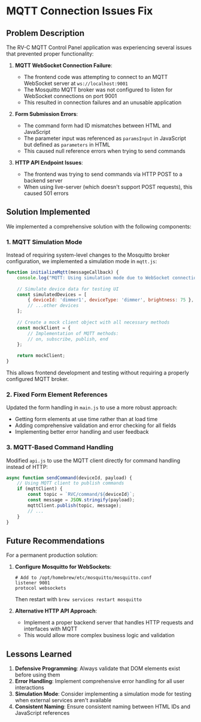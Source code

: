 # MQTT Connection Issues Fix

## Problem Description

The RV-C MQTT Control Panel application was experiencing several issues that prevented proper functionality:

1. **MQTT WebSocket Connection Failure**: 
   - The frontend code was attempting to connect to an MQTT WebSocket server at `ws://localhost:9001`
   - The Mosquitto MQTT broker was not configured to listen for WebSocket connections on port 9001
   - This resulted in connection failures and an unusable application

2. **Form Submission Errors**:
   - The command form had ID mismatches between HTML and JavaScript
   - The parameter input was referenced as `paramsInput` in JavaScript but defined as `parameters` in HTML
   - This caused null reference errors when trying to send commands

3. **HTTP API Endpoint Issues**:
   - The frontend was trying to send commands via HTTP POST to a backend server
   - When using live-server (which doesn't support POST requests), this caused 501 errors

## Solution Implemented

We implemented a comprehensive solution with the following components:

### 1. MQTT Simulation Mode

Instead of requiring system-level changes to the Mosquitto broker configuration, we implemented a simulation mode in `mqtt.js`:

```javascript
function initializeMqtt(messageCallback) {
    console.log("MQTT: Using simulation mode due to WebSocket connection issues");
    
    // Simulate device data for testing UI
    const simulatedDevices = [
        { deviceId: 'dimmer1', deviceType: 'dimmer', brightness: 75 },
        // ...other devices
    ];
    
    // Create a mock client object with all necessary methods
    const mockClient = {
        // Implementation of MQTT methods:
        // on, subscribe, publish, end
    };
    
    return mockClient;
}
```

This allows frontend development and testing without requiring a properly configured MQTT broker.

### 2. Fixed Form Element References

Updated the form handling in `main.js` to use a more robust approach:

- Getting form elements at use time rather than at load time
- Adding comprehensive validation and error checking for all fields
- Implementing better error handling and user feedback

### 3. MQTT-Based Command Handling

Modified `api.js` to use the MQTT client directly for command handling instead of HTTP:

```javascript
async function sendCommand(deviceId, payload) {
    // Using MQTT client to publish commands
    if (mqttClient) {
        const topic = `RVC/command/${deviceId}`;
        const message = JSON.stringify(payload);
        mqttClient.publish(topic, message);
        // ...
    }
}
```

## Future Recommendations

For a permanent production solution:

1. **Configure Mosquitto for WebSockets**:
   ```
   # Add to /opt/homebrew/etc/mosquitto/mosquitto.conf
   listener 9001
   protocol websockets
   ```
   Then restart with `brew services restart mosquitto`

2. **Alternative HTTP API Approach**:
   - Implement a proper backend server that handles HTTP requests and interfaces with MQTT
   - This would allow more complex business logic and validation

## Lessons Learned

1. **Defensive Programming**: Always validate that DOM elements exist before using them
2. **Error Handling**: Implement comprehensive error handling for all user interactions
3. **Simulation Mode**: Consider implementing a simulation mode for testing when external services aren't available
4. **Consistent Naming**: Ensure consistent naming between HTML IDs and JavaScript references
